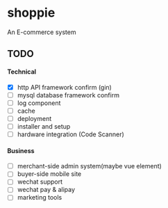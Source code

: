 # shoppie
An E-commerce system

## TODO

#### Technical

- [x] http API framework confirm (gin)
- [ ] mysql database framework confirm
- [ ] log component
- [ ] cache
- [ ] deployment
- [ ] installer and setup
- [ ] hardware integration (Code Scanner)

#### Business

- [ ] merchant-side admin system(maybe vue element)
- [ ] buyer-side mobile site
- [ ] wechat support
- [ ] wechat pay & alipay
- [ ] marketing tools
